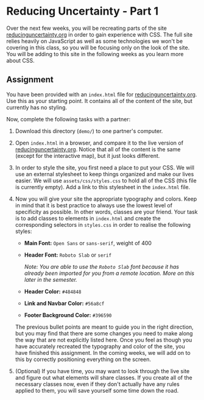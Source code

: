 # Reducing Uncertainty - Part 1

Over the next few weeks, you will be recreating parts of the site [reducinguncertainty.org](https://reducinguncertainty.org/)
in order to gain experience with CSS. The full site relies heavily on JavaScript as well as some technologies we
won't be covering in this class, so you will be focusing only on the look of the site. You will be adding to this site
in the following weeks as you learn more about CSS.

## Assignment

You have been provided with an `index.html` file for [reducinguncertainty.org](https://reducinguncertainty.org/).
Use this as your starting point. It contains all of the content of the site, but currently has no styling.

Now, complete the following tasks with a partner:

1. Download this directory (`demo/`) to one partner's computer.

2. Open `index.html` in a browser, and compare it to the live version of
   [reducinguncertainty.org](https://reducinguncertainty.org/). Notice that all of the content is the same
   (except for the interactive map), but it just looks different.

3. In order to style the site, you first need a place to put your CSS. We will use an external stylesheet to keep things
   organized and make our lives easier. We will use `assets/css/styles.css` to hold all of the CSS (this file is
   currently empty). Add a link to this stylesheet in the `index.html` file.
   
4. Now you will give your site the appropriate typography and colors. Keep in mind that it is best practice to always use
   the lowest level of specificity as possible. In other words, classes are your friend. Your task is to add classes
   to elements in `index.html` and create the corresponding selectors in `styles.css` in order to realise the following
   styles:
   
   * **Main Font:** `Open Sans` or `sans-serif`, weight of 400
   
   * **Header Font:** `Roboto Slab` or `serif`
   
     _Note: You are able to use the `Roboto Slab` font because it has already been imported for you from a remote
     location. More on this later in the semester._
     
   * **Header Color:** `#484848`
   
   * **Link and Navbar Color:** `#56a8cf`
   
   * **Footer Background Color:** `#396590`
   
   The previous bullet points are meant to guide you in the right direction, but you may find that there are some changes
   you need to make along the way that are not explicitly listed here. Once you feel as though you have accurately
   recreated the typography and color of the site, you have finished this assignment. In the coming weeks, we will add
   on to this by correctly positioning everything on the screen.
   
5. (Optional) If you have time, you may want to look through the live site and figure out what elements will share classes.
   If you create all of the necessary classes now, even if they don't actually have any rules applied to them, you will
   save yourself some time down the road.